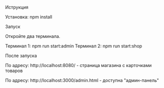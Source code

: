 Иструкция

Установка:
npm install

Запуск

Откройте два терминала.

Терминал 1: npm run start:admin
Терминал 2: npm run start:shop


После запуска

По адресу: http://localhost:8080/ - страница магазина с карточками товаров

По адресу: http://localhost:3000/admin.html - доступна "админ-панель"
